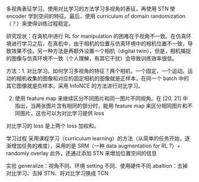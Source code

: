 多视角表征学习。使用对比学习的方法学习多视角的表征，再使用 STN 使 encoder 学到空间的特征。最后，使用 curriculum of domain randomization（？）来使得训练过程稳定。

研究现状：在真机中进行 RL for manipulation 的困难在于视角不一致。在仿真环境进行学习之后，在真机中，由于相机的位置与仿真环境中的相机位置不一致，导致效果不佳。另一种方法是再额外设置一个相机（digital twin），但是，相机捕捉的图像与仿真环境不一致（个人理解，有其它干扰）会导致训练效率很低。

方法：1. 对比学习。如何学习多视角的特征？两个相机，一个固定，一个运动。运动的相机收集的图像和对应的固定相机的图像就是正样本，在同一个 batch 中的其它图像就是负样本。采用 InfoNCE 的方法进行对比学习。

2. 使用 feature map 来继续区分不同图片和同一图片不同视角。在 [20, 21] 中指出，当两张图片含有相同的部分时，能用 feature map 来区分相同图片和不同图片，这也可以为对比学习提供 loss

对比学习的 loss 是上两个 loss 加权和。

学习过程
采用课程学习（curriculum learning）的方法（从简单的任务开始，逐渐增加任务的难度），采用的是 SRM（一种 data augmentation for RL ?）+ randomly overlay
此外，还通过添加 STN 来增加位置空间的信息

实验
generalize：视角不同、环境 setting 不同、使用硬件不同
abaltion：去掉对比学习、去掉 STN、将对比学习换成 TCN